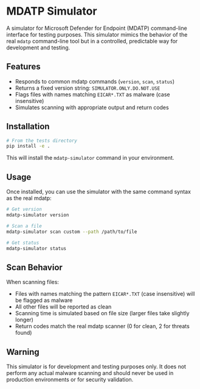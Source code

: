 # MDATP Simulator

A simulator for Microsoft Defender for Endpoint (MDATP) command-line interface for testing purposes. This simulator mimics the behavior of the real `mdatp` command-line tool but in a controlled, predictable way for development and testing.

## Features

- Responds to common mdatp commands (`version`, `scan`, `status`)
- Returns a fixed version string: `SIMULATOR.ONLY.DO.NOT.USE`
- Flags files with names matching `EICAR*.TXT` as malware (case insensitive)
- Simulates scanning with appropriate output and return codes

## Installation

```bash
# From the tests directory
pip install -e .
```

This will install the `mdatp-simulator` command in your environment.

## Usage

Once installed, you can use the simulator with the same command syntax as the real mdatp:

```bash
# Get version
mdatp-simulator version

# Scan a file
mdatp-simulator scan custom --path /path/to/file

# Get status
mdatp-simulator status
```

## Scan Behavior

When scanning files:
- Files with names matching the pattern `EICAR*.TXT` (case insensitive) will be flagged as malware
- All other files will be reported as clean
- Scanning time is simulated based on file size (larger files take slightly longer)
- Return codes match the real mdatp scanner (0 for clean, 2 for threats found)

## Warning

This simulator is for development and testing purposes only. It does not perform any actual malware scanning and should never be used in production environments or for security validation.
